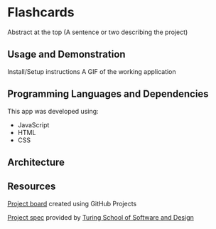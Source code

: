 # Flashcards

Abstract at the top (A sentence or two describing the project)

## Usage and Demonstration
Install/Setup instructions
A GIF of the working application

## Programming Languages and Dependencies

This app was developed using:

- JavaScript
- HTML
- CSS

## Architecture

## Resources
[Project board](https://github.com/n0land0/flashcards/projects/1) created using GitHub Projects

[Project spec](https://frontend.turing.edu/projects/flash-cards.html) provided by [Turing School of Software and Design](https://turing.edu/)
